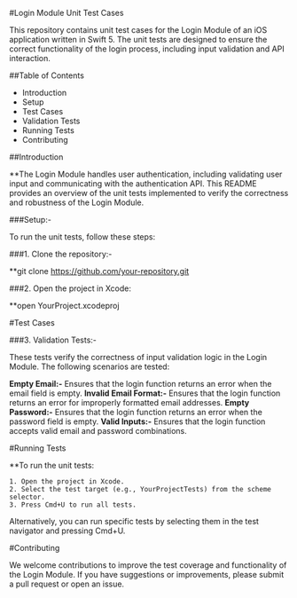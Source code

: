 #Login Module Unit Test Cases

This repository contains unit test cases for the Login Module of an iOS application written in Swift 5. The unit tests are designed to
ensure the correct functionality of the login process, including input validation and API interaction.

##Table of Contents

- Introduction
- Setup
- Test Cases
- Validation Tests
- Running Tests
- Contributing


##Introduction

**The Login Module handles user authentication, including validating user input and communicating with the authentication API. This 
README provides an overview of the unit tests implemented to verify the correctness and robustness of the Login Module.

###Setup:-

To run the unit tests, follow these steps:

###1. Clone the repository:-

**git clone https://github.com/your-repository.git

###2. Open the project in Xcode:

**open YourProject.xcodeproj

#Test Cases

###3. Validation Tests:-

These tests verify the correctness of input validation logic in the Login Module. The following scenarios are tested:

**Empty Email:-** Ensures that the login function returns an error when the email field is empty.
**Invalid Email Format:-** Ensures that the login function returns an error for improperly formatted email addresses.
**Empty Password:-** Ensures that the login function returns an error when the password field is empty.
**Valid Inputs:-** Ensures that the login function accepts valid email and password combinations.

#Running Tests

**To run the unit tests:

    1. Open the project in Xcode.
    2. Select the test target (e.g., YourProjectTests) from the scheme selector.
    3. Press Cmd+U to run all tests.
    
Alternatively, you can run specific tests by selecting them in the test navigator and pressing Cmd+U.

#Contributing

We welcome contributions to improve the test coverage and functionality of the Login Module. If you have suggestions or improvements, 
please submit a pull request or open an issue.
